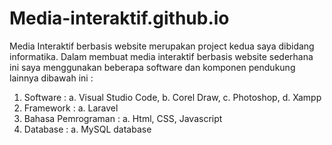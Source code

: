 # Media-interaktif.github.io

Media Interaktif berbasis website merupakan project kedua saya dibidang informatika. Dalam membuat media interaktif berbasis website sederhana ini saya menggunakan beberapa software dan komponen pendukung lainnya dibawah ini :
1.	Software : a.	Visual Studio Code, b.	Corel Draw, c.	Photoshop, d.	Xampp
2.	Framework : a.	Laravel
3.	Bahasa Pemrograman : a.	Html, CSS, Javascript
4.	Database : a.	MySQL database

